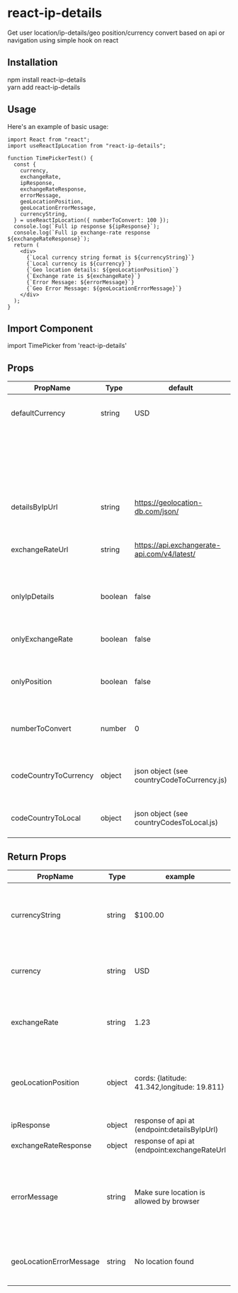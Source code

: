 # react-ip-details

Get user location/ip-details/geo position/currency convert based on api or navigation using simple hook on react

## Installation

npm install react-ip-details <br/>
yarn add react-ip-details

## Usage
Here's an example of basic usage:

```JSX
import React from "react";
import useReactIpLocation from "react-ip-details";

function TimePickerTest() {
  const {
    currency,
    exchangeRate,
    ipResponse,
    exchangeRateResponse,
    errorMessage,
    geoLocationPosition,
    geoLocationErrorMessage,
    currencyString,
  } = useReactIpLocation({ numberToConvert: 100 });
  console.log(`Full ip response ${ipResponse}`);
  console.log(`Full ip exchange-rate response ${exchangeRateResponse}`);
  return (
    <div>
      {`Local currency string format is ${currencyString}`}
      {`Local currency is ${currency}`}
      {`Geo location details: ${geoLocationPosition}`}
      {`Exchange rate is ${exchangeRate}`}
      {`Error Message: ${errorMessage}`}
      {`Geo Error Message: ${geoLocationErrorMessage}`}
    </div>
  );
}
```

## Import Component

import TimePicker from 'react-ip-details'

## Props

| PropName                | Type     | default                                      | description                                                                                                                   |
| ----------------------- | -------- | -------------------------------------------- | ----------------------------------------------------------------------------------------------------------------------------- |
| defaultCurrency         | string   | USD                                          | Default currency (your webpage currency) if u want to make an exchange to local currency                                      | 
|                         |          |                                              | Check currency supported on api used or change url to support it=> https://www.exchangerate-api.com/docs/supported-currencies | 
| detailsByIpUrl          | string   | https://geolocation-db.com/json/             | You can change url to , make sure endpoint return country_code inside response data                                           |
| exchangeRateUrl         | string   | https://api.exchangerate-api.com/v4/latest/  | You can change url to , make sure ndpoint accept /${currency} addition and return rates in response data                      |
| onlyIpDetails           | boolean  | false                                        | Will not use exchange rate request.Use this if you want to see only api details not exchange rate like (country,currency etc) |
| onlyExchangeRate        | boolean  | false                                        | Will not use api details request.Use this if you want to see only exchangeRateResponse                                        |
| onlyPosition            | boolean  | false                                        | It will return position object (latitude,longitude) without using api,but build in navigator. But will not return country     |
| numberToConvert         | number   | 0                                            | If you want to convert number to current currency and format (ex:200 => $100.00(in US) / ALL 10,742(in Albania))              |
| codeCountryToCurrency   | object   | json object (see countryCodeToCurrency.js)   | You can pass as prop if you want to edit specific country currency for ex : you want to use Eur in Al(Albania)                |
| codeCountryToLocal      | object   | json object (see countryCodesToLocal.js)     | You can pass as prop if you want to edit based on your desire (similar to countryToCurrency)                                  |

## Return Props

| PropName                | Type     | example                                      | description                                                                                                                   |
| ----------------------- | -------- | -------------------------------------------- | ----------------------------------------------------------------------------------------------------------------------------- |
| currencyString          | string   | $100.00                                      | It will return local currency string formated based on currency and exchange rate and numberToConvert                         | 
| currency                | string   | USD                                          | It will return local currency based on api at (detailsByIpUrl prop)                                                           | 
| exchangeRate            | string   | 1.23                                         | Exchange rate of default currency to local currency based on ip api and currency exchange api                                 |
| geoLocationPosition     | object   | cords: {latitude: 41.342,longitude: 19.811}  | Get location position based on navigation built in without using api (if you need only this use onlyPosition:true)            |
| ipResponse              | object   | response of api at (endpoint:detailsByIpUrl) |                                                                                                                               |
| exchangeRateResponse    | object   | response of api at (endpoint:exchangeRateUrl |                                                                                                                               |
| errorMessage            | string   | Make sure location is allowed by browser     | If api fails or anything get wrong it will display messages (messages are static not based on api) replace based on your need |         
| geoLocationErrorMessage | string   | No location found                            | If navigation location fails to find coords it will display error message                                                     |         